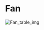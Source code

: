 # Fan

![Fan_table_img](http://www.plantuml.com/plantuml/img/SoWkIImgAStDuKhEIImkLWWkJIgkB2v9pLMmiL7G2D79oKpFA4alIatDqrImiuCgSalCmowDqAshQmTInkMGcfS2D1q0)

